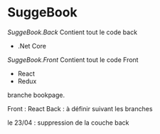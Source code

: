 # SuggeBook

*SuggeBook.Back*
Contient tout le code back
- .Net Core

*SuggeBook.Front*
Contient tout le code Front
- React
- Redux

branche bookpage. 

Front : React
Back : à définir suivant les branches

le 23/04 : suppression de la couche back